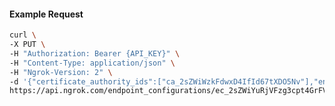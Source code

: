 <!-- Code generated for API Clients. DO NOT EDIT. -->

#### Example Request

```bash
curl \
-X PUT \
-H "Authorization: Bearer {API_KEY}" \
-H "Content-Type: application/json" \
-H "Ngrok-Version: 2" \
-d '{"certificate_authority_ids":["ca_2sZWiWzkFdwxD4IfId67tXDO5Nv"],"enabled":true}' \
https://api.ngrok.com/endpoint_configurations/ec_2sZWiYuRjVFzg3cpt4GrFVBid63/mutual_tls
```
